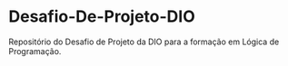 # Desafio-De-Projeto-DIO
Repositório do Desafio de Projeto da DIO para a formação em Lógica de Programação.
